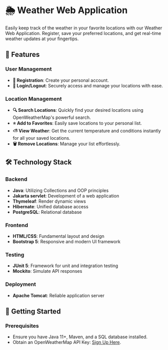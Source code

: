 # 🌦️ Weather Web Application

Easily keep track of the weather in your favorite locations with our Weather Web Application. Register, save your preferred locations, and get real-time weather updates at your fingertips.

## 🌟 Features

### User Management
- **🔑 Registration**: Create your personal account.
- **🔐 Login/Logout**: Securely access and manage your locations with ease.

### Location Management
- **🔍 Search Locations**: Quickly find your desired locations using OpenWeatherMap's powerful search.
- **⭐ Add to Favorites**: Easily save locations to your personal list.
- **⛅ View Weather**: Get the current temperature and conditions instantly for all your saved locations.
- **🗑️ Remove Locations**: Manage your list effortlessly.

## 🛠️ Technology Stack

### Backend
- **Java**: Utilizing Collections and OOP principles
- **Jakarta servlet**: Development of a web application
- **Thymeleaf**: Render dynamic views
- **Hibernate**: Unified database access
- **PostgreSQL**: Relational database

### Frontend
- **HTML/CSS**: Fundamental layout and design
- **Bootstrap 5**: Responsive and modern UI framework

### Testing
- **JUnit 5**: Framework for unit and integration testing
- **Mockito**: Simulate API responses

### Deployment
- **Apache Tomcat**: Reliable application server

## 🚀 Getting Started

### Prerequisites
- Ensure you have Java 11+, Maven, and a SQL database installed.
- Obtain an OpenWeatherMap API Key: [Sign Up Here](https://home.openweathermap.org/users/sign_up).

